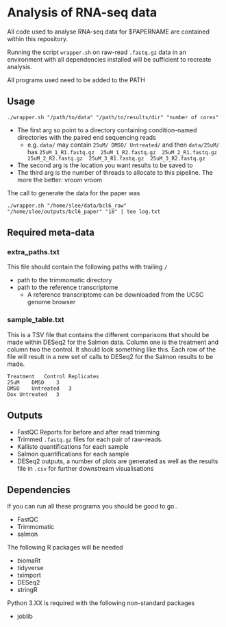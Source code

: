 # Analysis of RNA-seq data

All code used to analyse RNA-seq data for $PAPERNAME are contained within this repository.

Running the script `wrapper.sh` on raw-read `.fastq.gz` data in an environment with all dependencies installed will be sufficient to recreate analysis.

All programs used need to be added to the PATH

## Usage

`./wrapper.sh "/path/to/data" "/path/to/results/dir" "number of cores"`

* The first arg so point to a directory containing condition-named directories with the paired end sequencing reads
    * e.g. `data/` may contain `25uM/ DMSO/ Untreated/` and then `data/25uM/` has `25uM_1_R1.fastq.gz  25uM_1_R2.fastq.gz  25uM_2_R1.fastq.gz  25uM_2_R2.fastq.gz  25uM_3_R1.fastq.gz  25uM_3_R2.fastq.gz`
* The second arg is the location you want results to be saved to
* The third arg is the number of threads to allocate to this pipeline. The more the better: vroom vroom

The call to generate the data for the paper was

`./wrapper.sh "/home/slee/data/bcl6_raw" "/home/slee/outputs/bcl6_paper" "18" | tee log.txt`

## Required meta-data

### extra_paths.txt

This file should contain the following paths with trailing `/`

* path to the trimmomatic directory
* path to the reference transcriptome
    *  A reference transcriptome can be downloaded from the UCSC genome browser

### sample_table.txt

This is a TSV file that contains the different comparisons that should be made within DESeq2 for the Salmon data. Column one is the treatment and column two the control. It should look something like this. Each row of the file will result in a new set of calls to DESeq2 for the Salmon results to be made.

```
Treatment   Control Replicates
25uM    DMSO    3
DMSO    Untreated   3
Dox Untreated   3

```

## Outputs

* FastQC Reports for before and after read trimming
* Trimmed `.fastq.gz` files for each pair of raw-reads.
* Kallisto quantifications for each sample
* Salmon quantifications for each sample
* DESeq2 outputs, a number of plots are generated as well as the results file in `.csv` for further downstream visualisations


## Dependencies

If you can run all these programs you should be good to go..

* FastQC
* Trimmomatic
* salmon

The following R packages will be needed

* biomaRt
* tidyverse
* tximport
* DESeq2
* stringR

Python 3.XX is required with the following non-standard packages

* joblib
